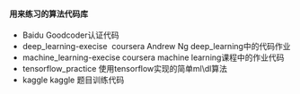 #### 用来练习的算法代码库
- Baidu Goodcoder认证代码
- deep_learning-execise  coursera Andrew Ng deep_learning中的代码作业
- machine_learning-execise coursera machine learning课程中的作业代码
- tensorflow_practice  使用tensorflow实现的简单ml\dl算法
- kaggle kaggle 题目训练代码
